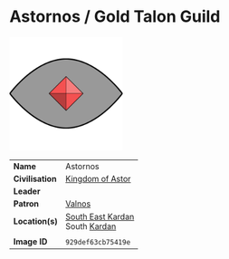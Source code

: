 # Astornos / Gold Talon Guild

<img src="https://raw.githubusercontent.com/jesskelsall/astarus-images/main/symbols/929def63cb75419e.png" height="200" />

|||
| --- | --- |
| **Name** | Astornos | organisation.2
| **Civilisation** | [Kingdom of Astor](../civilisations/kingdom-of-astor/kingdom-of-astor.md) |
| **Leader** | |
| **Patron** | [Valnos](../gods/deities/valnos.md) |
| **Location(s)** | [South East Kardan](../places/regions/south-east-kardan.md)<br>South [Kardan](../places/continents/kardan.md) |
|||
| **Image ID** | `929def63cb75419e` |
